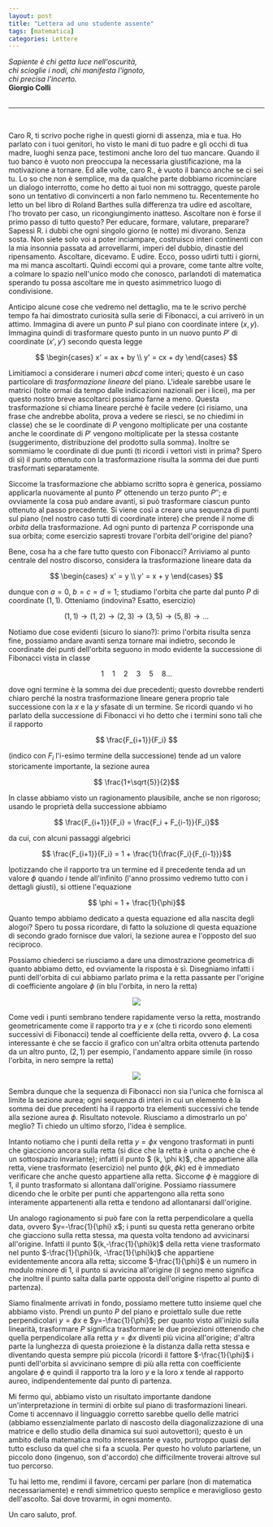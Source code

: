 ```yaml
---
layout: post
title: "Lettera ad uno studente assente"
tags: [matematica]
categories: Lettere
---
```


<div class="right"><i>Sapiente è chi getta luce nell'oscurità,<br>
chi scioglie i nodi, chi manifesta l'ignoto,<br>
chi precisa l'incerto.</i><br>
<b>Giorgio Colli</b></div>

<br>
<hr class="style-eight">
<br>


Caro R, ti scrivo poche righe in questi giorni di assenza, mia e tua. Ho parlato
con i tuoi genitori, ho visto le mani di tuo padre e gli occhi di tua madre,
luoghi senza pace, testimoni anche loro del tuo mancare. Quando il tuo banco è
vuoto non preoccupa la necessaria giustificazione, ma la motivazione a tornare.
Ed alle volte, caro R., è vuoto il banco anche se ci sei tu. Lo so che non è
semplice, ma da qualche parte dobbiamo ricominciare un dialogo interrotto, come
ho detto ai tuoi non mi sottraggo, queste parole sono un tentativo di
convincerti a non farlo nemmeno tu. Recentemente ho letto un bel libro di Roland
Barthes sulla differenza tra udire ed ascoltare, l'ho trovato per caso, un
ricongiungimento inatteso. Ascoltare non è forse il primo passo di tutto questo?
Per educare, formare, valutare, preparare? Sapessi R. i dubbi che ogni singolo
giorno (e notte) mi divorano. Senza sosta. Non siete solo voi a poter
inciampare, costruisco interi continenti con la mia insonnia passata ad
arrovellarmi, imperi del dubbio, dinastie del ripensamento. Ascoltare, dicevamo.
E udire. Ecco, posso udirti tutti i giorni, ma
mi manca ascoltarti. Quindi eccomi qui a provare, come tante altre volte, a
colmare lo spazio nell'unico modo che conosco, parlandoti di matematica sperando
tu possa ascoltare me in questo asimmetrico luogo di condivisione.

Anticipo alcune cose che vedremo nel dettaglio, ma te le scrivo perché tempo fa
hai dimostrato curiosità sulla serie di Fibonacci, a cui arriverò in un attimo.
Immagina di avere un punto $P$ sul piano con coordinate intere $(x,y)$. Immagina
quindi di trasformare questo punto in un nuovo punto $P'$ di coordinate
$(x',y')$ secondo questa legge

$$
\begin{cases} 
x' = ax + by \\
y' = cx + dy  
\end{cases}
$$

Limitiamoci a considerare i numeri $a b c d$ come interi; questo è un caso
particolare di *trasformazione lineare* del piano. L'ideale sarebbe usare le
matrici (tolte ormai da tempo dalle indicazioni nazionali per i licei), ma per
questo nostro breve ascoltarci possiamo farne a meno. Questa trasformazione si
chiama lineare perché è facile vedere (ci risiamo, una frase che andrebbe
abolita, prova a vedere se riesci, se no chiedimi in classe) che se le
coordinate di $P$ vengono moltiplicate per una costante anche le coordinate di
$P'$ vengono moltiplicate per la stessa costante (suggerimento, distribuzione
del prodotto sulla somma). Inoltre se sommiamo le coordinate di due punti (ti
ricordi i vettori visti in prima? Spero di sì) il punto ottenuto con la
trasformazione risulta la somma dei due punti trasformati separatamente. 

Siccome la trasformazione che abbiamo scritto sopra è generica, possiamo
applicarla nuovamente al punto $P'$ ottenendo un terzo punto $P''$; e ovviamente
la cosa può andare avanti, si può trasformare ciascun punto ottenuto al passo
precedente. Si viene così a creare una sequenza di punti sul piano (nel nostro
caso tutti di coordinate intere) che prende il nome di *orbita* della
trasformazione. Ad ogni punto di partenza $P$ corrisponde una sua orbita; come
esercizio sapresti trovare l'orbita dell'origine del piano?

Bene, cosa ha a che fare tutto questo con Fibonacci? Arriviamo al punto centrale
del nostro discorso, considera la trasformazione lineare data da 

$$
\begin{cases} 
x' = y \\
y' = x + y  
\end{cases}
$$

dunque con $a=0$, $b=c=d=1$; studiamo l'orbita che parte dal punto $P$ di
coordinate $(1,1)$. Otteniamo (indovina? Esatto, esercizio)

$$ (1,1) \rightarrow (1,2) \rightarrow (2,3) \rightarrow (3,5) \rightarrow (5,8)
\rightarrow \ldots
$$

Notiamo due cose evidenti (sicuro lo siano?): primo l'orbita risulta senza fine,
possiamo andare avanti senza tornare mai indietro, secondo le coordinate dei
punti dell'orbita seguono in modo evidente la successione di Fibonacci vista in
classe

$$ 1\quad 1\quad 2\quad 3\quad 5\quad 8 \ldots$$

dove ogni termine è la somma dei due precedenti; questo dovrebbe renderti
chiaro perché la nostra trasformazione lineare genera proprio tale successione
con la $x$ e la $y$ sfasate di un termine. Se ricordi quando vi ho parlato della
successione di Fibonacci vi ho detto che i termini sono tali che il rapporto

$$ \frac{F_{i+1}}{F_i} $$

(indico con $F_i$ l'i-esimo termine della successione) tende ad un valore
storicamente importante, la sezione aurea

$$ \frac{1+\sqrt{5}}{2}$$

In classe abbiamo visto un ragionamento plausibile, anche se non rigoroso;
usando le proprietà della successione abbiamo

$$ \frac{F_{i+1}}{F_i} = \frac{F_i + F_{i-1}}{F_i}$$

da cui, con alcuni passaggi algebrici

$$ \frac{F_{i+1}}{F_i} = 1 + \frac{1}{\frac{F_i}{F_{i-1}}}$$

Ipotizzando che il rapporto tra un termine ed il precedente tenda ad un valore
$\phi$ quando $i$ tende all'infinito (l'anno prossimo vedremo tutto con i dettagli
giusti), si ottiene l'equazione

$$ \phi = 1 + \frac{1}{\phi}$$

Quanto tempo abbiamo dedicato a questa equazione ed alla nascita degli alogoi?
Spero tu possa ricordare, di fatto la soluzione di questa equazione di secondo
grado fornisce due valori, la sezione aurea e l'opposto del suo reciproco.

Possiamo chiederci se riusciamo a dare una dimostrazione geometrica di quanto
abbiamo detto, ed ovviamente la risposta è sì. Disegniamo infatti i punti dell'orbita di
cui abbiamo parlato prima e la retta passante per l'origine di coefficiente
angolare $\phi$ (in blu l'orbita, in nero la retta)

<p align="center"> 
<img src="{{ site.url }}/images/aureo-1.svg">
</p>


Come vedi i punti sembrano tendere rapidamente verso la retta, mostrando
geometricamente come il rapporto tra $y$ e $x$ (che ti ricordo sono elementi
successivi di Fibonacci) tende al coefficiente della retta, ovvero $\phi$. La
cosa interessante è che se faccio il grafico con un'altra orbita ottenuta
partendo da un altro punto, $(2,1)$ per esempio, l'andamento appare simile
(in rosso l'orbita, in nero sempre la retta)

<p align="center"> 
<img src="{{ site.url }}/images/aureo-2.svg">
</p>


Sembra dunque che la sequenza di Fibonacci non sia l'unica che fornisca al
limite la sezione aurea; ogni sequenza di interi in cui un elemento è la somma
dei due precedenti ha il rapporto tra elementi successivi che tende alla sezione
aurea $\phi$. Risultato notevole. 
Riusciamo a dimostrarlo un po' meglio? Ti chiedo un ultimo sforzo, l'idea è semplice. 

Intanto notiamo che i punti della retta $y=\phi x$ vengono trasformati in punti che
giacciono ancora sulla retta (si dice che la retta è unita o anche che è un
sottospazio invariante); infatti il punto $ (k, \phi k)$, che appartiene alla
retta, viene trasformato (esercizio) nel punto $\phi(k,\phi k)$ ed è immediato
verificare che anche questo appartiene alla retta. Siccome $\phi$ è maggiore di
$1$, il punto trasformato si allontana dall'origine. Possiamo riassumere dicendo
che le orbite per punti che appartengono alla retta sono interamente
appartenenti alla retta e tendono ad allontanarsi dall'origine.

Un analogo ragionamento si può fare con la retta perpendicolare a quella data,
ovvero $y=-\frac{1}{\phi} x$; i punti su questa retta generano orbite che
giacciono sulla retta stessa, ma questa volta tendono ad avvicinarsi
all'origine. Infatti il punto $(k,-\frac{1}{\phi}k)$ della retta viene
trasformato nel punto $-\frac{1}{\phi}(k, -\frac{1}{\phi}k)$ che appartiene
evidentemente ancora alla retta; siccome $-\frac{1}{\phi}$ è un numero in modulo
minore di $1$, il punto si avvicina all'origine (il segno meno significa che
inoltre il punto salta dalla parte opposta dell'origine rispetto al punto di
partenza).

Siamo finalmente arrivati in fondo, possiamo mettere tutto insieme quel che
abbiamo visto. Prendi un punto $P$ del piano e proiettalo sulle due rette
perpendicolari $y=\phi x$ e $y=-\frac{1}{\phi}$; per quanto visto all'inizio
sulla linearità, trasformare
$P$ significa trasformare le due proiezioni ottenendo che quella perpendicolare
alla retta $y=\phi x$ diventi più vicina all'origine; d'altra parte la lunghezza
di questa proiezione è la distanza dalla retta stessa e diventando questa sempre 
più piccola (ricordi il fattore $-\frac{1}{\phi}$ i punti dell'orbita si 
avvicinano sempre di più alla retta con coefficiente
angolare $\phi$ e quindi il rapporto tra la loro $y$ e la loro $x$ tende al
rapporto aureo, indipendentemente dal punto di partenza.

Mi fermo qui, abbiamo visto un risultato importante dandone un'interpretazione
in termini di orbite sul piano di trasformazioni lineari. Come ti accennavo il
linguaggio corretto sarebbe quello delle matrici (abbiamo essenzialmente parlato
di nascosto della diagonalizzazione di una matrice e dello studio della dinamica sui suoi
autovettori); questo è un ambito
della matematica molto interessante e vasto, purtroppo quasi del tutto escluso
da quel che si fa a scuola. Per questo ho voluto parlartene, un piccolo dono
(ingenuo, son d'accordo) che difficilmente troverai altrove sul tuo percorso. 

Tu hai letto me, rendimi il favore, cercami per parlare (non di matematica
necessariamente) e rendi simmetrico questo semplice e
meraviglioso gesto dell'ascolto. Sai dove trovarmi, in ogni momento.

Un caro saluto, prof.
